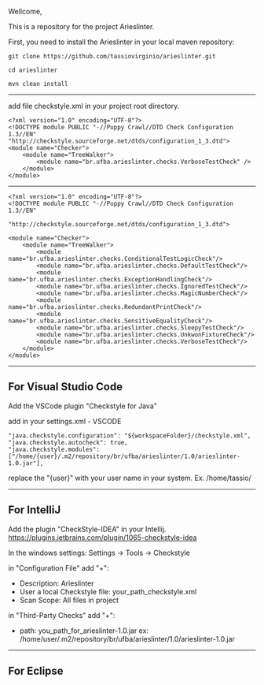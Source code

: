 Wellcome,

This is a repository for the project Arieslinter.

First, you need to install the Arieslinter in your local maven repository:
```
git clone https://github.com/tassiovirginio/arieslinter.git

cd arieslinter

mvn clean install
```
---

add file checkstyle.xml in your project root directory.

```
<?xml version="1.0" encoding="UTF-8"?>
<!DOCTYPE module PUBLIC "-//Puppy Crawl//DTD Check Configuration 1.3//EN" "http://checkstyle.sourceforge.net/dtds/configuration_1_3.dtd">
<module name="Checker">
    <module name="TreeWalker">
        <module name="br.ufba.arieslinter.checks.VerboseTestCheck" />
    </module>
</module>
```

---

```
<?xml version="1.0" encoding="UTF-8"?>
<!DOCTYPE module PUBLIC "-//Puppy Crawl//DTD Check Configuration 1.3//EN"
        "http://checkstyle.sourceforge.net/dtds/configuration_1_3.dtd">

<module name="Checker">
    <module name="TreeWalker">
        <module name="br.ufba.arieslinter.checks.ConditionalTestLogicCheck"/>
        <module name="br.ufba.arieslinter.checks.DefaultTestCheck"/>
        <module name="br.ufba.arieslinter.checks.ExceptionHandlingCheck"/>
        <module name="br.ufba.arieslinter.checks.IgnoredTestCheck"/>
        <module name="br.ufba.arieslinter.checks.MagicNumberCheck"/>
        <module name="br.ufba.arieslinter.checks.RedundantPrintCheck"/>
        <module name="br.ufba.arieslinter.checks.SensitiveEqualityCheck"/>
        <module name="br.ufba.arieslinter.checks.SleepyTestCheck"/>
        <module name="br.ufba.arieslinter.checks.UnkwonFixtureCheck"/>
        <module name="br.ufba.arieslinter.checks.VerboseTestCheck"/>
    </module>
</module>
```


---

## For Visual Studio Code

Add the VSCode plugin "Checkstyle for Java"

add in your settings.xml - VSCODE

```
"java.checkstyle.configuration": "${workspaceFolder}/checkstyle.xml",
"java.checkstyle.autocheck": true,
"java.checkstyle.modules": ["/home/{user}/.m2/repository/br/ufba/arieslinter/1.0/arieslinter-1.0.jar"],
```

replace the "{user}" with your user name in your system. Ex. /home/tassio/

---
## For IntelliJ

Add the plugin "CheckStyle-IDEA" in your Intellij.
https://plugins.jetbrains.com/plugin/1065-checkstyle-idea

In the windows settings:
Settings -> Tools -> Checkstyle

in "Configuration File" add "+":
- Description: Arieslinter
- User a local Checkstyle file: your_path_checkstyle.xml
- Scan Scope: All files in project

in "Third-Party Checks" add "+":
- path: you_path_for_arieslinter-1.0.jar       ex: /home/user/.m2/repository/br/ufba/arieslinter/1.0/arieslinter-1.0.jar



---
## For Eclipse


